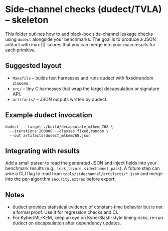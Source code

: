 Side-channel checks (dudect/TVLA) – skeleton
===========================================

This folder outlines how to add black-box side-channel leakage checks using
`dudect` alongside your benchmarks. The goal is to produce a JSON artifact with
max |t|-scores that you can merge into your main results for each primitive.

Suggested layout
----------------

- `Makefile` – builds test harnesses and runs dudect with fixed/random classes.
- `src/` – tiny C harnesses that wrap the target decapsulation or signature API.
- `artifacts/` – JSON outputs written by dudect.

Example dudect invocation
-------------------------

```
dudect -- target ./build/decapsulate_mlkem_768 \
  --iterations 200000 --classes fixed,random \
  --out artifacts/dudect_mlkem768.json
```

Integrating with results
------------------------

Add a small parser to read the generated JSON and inject fields into your
benchmark results (e.g., `leak_tscore`, `sidechannel_pass`). A future step can
wire a CLI flag to read from `tools/sidechannel/artifacts/*.json` and merge into
the per-algorithm `security.extras` before export.

Notes
-----

- dudect provides statistical evidence of constant-time behavior but is not a
  formal proof. Use it for regression checks and CI.
- For Kyber/ML-KEM, keep an eye on KyberSlash-style timing risks; re-run dudect
  on decapsulation after dependency updates.

